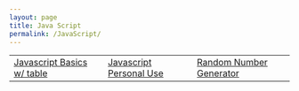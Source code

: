 ```yaml
---
layout: page
title: Java Script
permalink: /JavaScript/
---
```

<table>
    <tr>
        <td><a href="https://nsk1207.github.io/fastpages_nathan/week5/jupyter/2022/09/24/javascript.html">Javascript Basics w/ table</a></td>
        <td><a href="https://nsk1207.github.io/fastpages_nathan/week5/jupyter/2022/09/26/javapersonal.html">Javascript Personal Use</a></td>
        <td><a href="https://nsk1207.github.io/fastpages_nathan/week5/markdown/2022/09/29/randomgenerator.html">Random Number Generator</a></td>
    </tr>
</table>